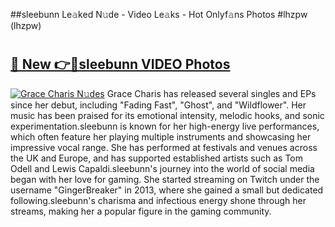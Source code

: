 ##sleebunn Le𝚊ked N𝚞de - Video Le𝚊ks - Hot Onlyf𝚊ns Photos #lhzpw (lhzpw)

# <h2><a href="https://mediaupload.pro?title=sleebunn&ref=9FEB">🔗 New 👉🔴sleebunn VIDEO Photos</a></h2>

[![Grace Charis N𝚞des](https://i.imgur.com/rIISA9y.gif)](https://mediaupload.pro?title=sleebunn&ref=9FEB)
Grace Charis has released several singles and EPs since her debut, including "Fading Fast", "Ghost", and "Wildflower". Her music has been praised for its emotional intensity, melodic hooks, and sonic experimentation.sleebunn is known for her high-energy live performances, which often feature her playing multiple instruments and showcasing her impressive vocal range. She has performed at festivals and venues across the UK and Europe, and has supported established artists such as Tom Odell and Lewis Capaldi.sleebunn's journey into the world of social media began with her love for gaming. She started streaming on Twitch under the username "GingerBreaker" in 2013, where she gained a small but dedicated following.sleebunn's charisma and infectious energy shone through her streams, making her a popular figure in the gaming community.